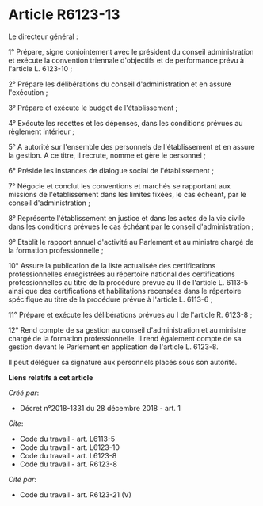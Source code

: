 # Article R6123-13

Le directeur général : 

1° Prépare, signe conjointement avec le président du conseil administration et exécute la convention triennale d'objectifs et
de performance prévu à l'article L. 6123-10 ; 

2° Prépare les délibérations du conseil d'administration et en assure l'exécution ; 

3° Prépare et exécute le budget de l'établissement ; 

4° Exécute les recettes et les dépenses, dans les conditions prévues au règlement intérieur ; 

5° A autorité sur l'ensemble des personnels de l'établissement et en assure la gestion. A ce titre, il recrute, nomme et gère
le personnel ; 

6° Préside les instances de dialogue social de l'établissement ; 

7° Négocie et conclut les conventions et marchés se rapportant aux missions de l'établissement dans les limites fixées, le
cas échéant, par le conseil d'administration ; 

8° Représente l'établissement en justice et dans les actes de la vie civile dans les conditions prévues le cas échéant par le
conseil d'administration ; 

9° Etablit le rapport annuel d'activité au Parlement et au ministre chargé de la formation professionnelle ; 

10° Assure la publication de la liste actualisée des certifications professionnelles enregistrées au répertoire national des
certifications professionnelles au titre de la procédure prévue au II de l'article L. 6113-5 ainsi que des certifications et
habilitations recensées dans le répertoire spécifique au titre de la procédure prévue à l'article L. 6113-6 ; 

11° Prépare et exécute les délibérations prévues au I de l'article R. 6123-8 ; 

12° Rend compte de sa gestion au conseil d'administration et au ministre chargé de la formation professionnelle. Il rend
également compte de sa gestion devant le Parlement en application de l'article L. 6123-8. 

Il peut déléguer sa signature aux personnels placés sous son autorité.

**Liens relatifs à cet article**

_Créé par_:

  - Décret n°2018-1331 du 28 décembre 2018 - art. 1

_Cite_:

  - Code du travail - art. L6113-5
  - Code du travail - art. L6123-10
  - Code du travail - art. L6123-8
  - Code du travail - art. R6123-8

_Cité par_:

  - Code du travail - art. R6123-21 (V)
